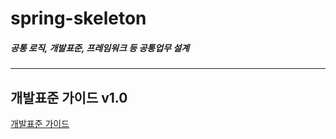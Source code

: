 # spring-skeleton

##### 공통 로직, 개발표준, 프레임워크 등 공통업무 설계

---

## 개발표준 가이드 v1.0

[개발표준 가이드](https://docs.google.com/presentation/d/1Rhx0mcvwfG77A8F3HE3tCwrI4ubH8M_oswatg_JdOv0/edit?usp=sharing)